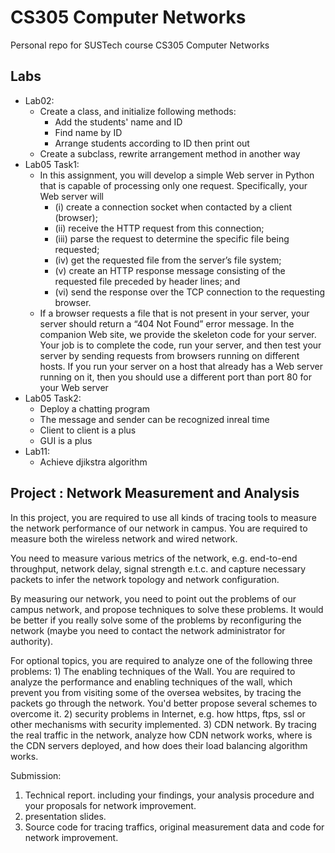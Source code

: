 # CS305 Computer Networks
Personal repo for SUSTech course CS305 Computer Networks

## Labs
* Lab02:
    - Create a class, and initialize following methods:
        + Add the students' name and ID
        + Find name by ID
        + Arrange students according to ID then print out
    - Create a subclass, rewrite arrangement method in another way
* Lab05 Task1:
    - In this assignment, you will develop a simple Web server in Python that is capable of processing only one request. Specifically, your Web server will
        + (i) create a connection socket when contacted by a client (browser);
        + (ii) receive the HTTP request from this connection;
        + (iii) parse the request to determine the specific file being requested;
        + (iv) get the requested file from the server’s file system;
        + (v) create an HTTP response message consisting of the requested file preceded by header lines; and
        + (vi) send the response over the TCP connection to the requesting browser.
    - If a browser requests a file that is not present in your server, your server should return a “404 Not Found” error message. In the companion Web site, we provide the skeleton code for your server. Your job is to complete the code, run your server, and then test your server by sending requests from browsers running on different hosts. If you run your server on a host that already has a Web server running on it, then you should use a different port than port 80 for your Web server
* Lab05 Task2:
    - Deploy a chatting program
    - The message and sender can be recognized inreal time
    - Client to client is a plus
    - GUI is a plus
* Lab11:
    - Achieve djikstra algorithm

## Project : Network Measurement and Analysis
In this project, you are required to use all kinds of tracing tools to measure the network performance of our network in campus. You are required to measure both the wireless network and wired network.

You need to measure various metrics of the network, e.g. end-to-end throughput, network delay, signal strength e.t.c. and capture necessary packets to infer the network topology and network configuration.

By measuring our network, you need to point out the problems of our campus network, and propose techniques to solve these problems. It would be better if you really solve some of the problems by reconfiguring the network (maybe you need to contact the network administrator for authority).

For optional topics, you are required to analyze one of the following three problems: 1) The enabling techniques of the Wall. You are required to analyze the performance and enabling techniques of the wall, which prevent you from visiting some of the oversea websites, by tracing the packets go through the network. You'd better propose several schemes to overcome it. 2) security problems in Internet, e.g. how https, ftps, ssl or other mechanisms with security implemented. 3) CDN network. By tracing the real traffic in the network, analyze how CDN network works, where is the CDN servers deployed, and how does their load balancing algorithm works.

Submission:
1) Technical report. including your findings, your analysis procedure and your proposals for network improvement.
2) presentation slides.
3) Source code for tracing traffics, original measurement data and code for network improvement.

